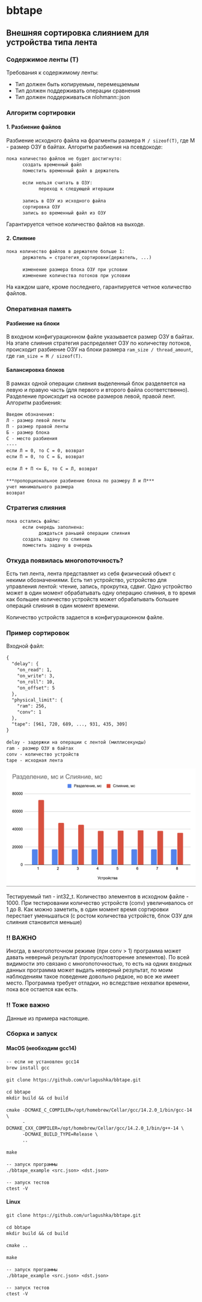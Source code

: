 # bbtape
## Внешняя сортировка слиянием для устройства типа лента

### Содержимое ленты (T)
Требования к содержимому ленты:
* Тип должен быть копируемым, перемещаемым
* Тип должен поддерживать операции сравнения
* Тип должен поддерживаться nlohmann::json

### Алгоритм сортировки
#### 1. Разбиение файлов
Разбиение исходного файла на фрагменты размера ```M / sizeof(T)```, где M - размер ОЗУ в байтах.
Алгоритм разбиения на псевдокоде:
```
пока количество файлов не будет достигнуто:
      создать временный файл
      поместить временный файл в держатель

      если нельзя считать в ОЗУ:
            переход к следующей итерации

      запись в ОЗУ из исходного файла
      сортировка ОЗУ
      запись во временный файл из ОЗУ
```
Гарантируется четное количество файлов на выходе.

#### 2. Слияние
```
пока количество файлов в держателе больше 1:
      держатель = стратегия_сортировки(держатель, ...)

      изменение размера блока ОЗУ при условии
      изменение количества потоков при условии
```
На каждом шаге, кроме последнего, гарантируется четное количество файлов.

### Оперативная память
#### Разбиение на блоки
В входном конфигурационном файле указывается размер ОЗУ в байтах.
На этапе слияния стратегия распределяет ОЗУ по количеству потоков, происходит разбиение ОЗУ на блоки
размера ```ram_size / thread_amount```, где ```ram_size = M / sizeof(T)```.

#### Балансировка блоков
В рамках одной операции слияния выделенный блок разделяется на левую и правую часть (для первого и второго файла соответственно). Разделение происходит на основе размеров левой, правой лент.
Алгоритм разбиения:
```
Введем обзначения:
Л - размер левой ленты
П - размер правой ленты
Б - размер блока
С - место разбиения
----
если Л = 0, то С = 0, возврат
если П = 0, то С = Б, возврат

если Л + П <= Б, то С = Л, возврат

***пропорциональное разбиение блока по размеру Л и П***
учет минимального размера
возврат

```

### Стратегия слияния
```
пока остались файлы:
      если очередь заполнена:
            дождаться раньшей операции слияния
      создать задачу по слиянию
      поместить задачу в очередь
```

### Откуда появилась многопоточность?
Есть тип лента, лента представляет из себя физический объект с некими обозначениями.
Есть тип устройство, устройство для управления лентой: чтение, запись, прокрутка, сдвиг.
Одно устройство может в один момент обрабатывать одну операцию слияния, в то время как
большее количество устройств может обрабатывать большее операций слияния в один момент времени.

Количество устройств задается в конфигурационном файле.

### Пример сортировок
Входной файл:
```
{
  "delay": {
    "on_read": 1,
    "on_write": 3,
    "on_roll": 10,
    "on_offset": 5
  },
  "physical_limit": {
    "ram": 256,
    "conv": 1
  },
  "tape": [961, 720, 689, ..., 931, 435, 309]
}

delay - задержки на операции с лентой (миллисекунды)
ram - размер ОЗУ в байтах
conv - количество устройств
tape - исходная лента
```

![result](https://github.com/urlagushka/bbtape/blob/main/result.png)

Тестируемый тип - int32_t. Количество элементов в исходном файле - 1000.
При тестировании количество устройств (conv) увеличивалось от 1 до 8.
Как можно заметить, в один момент время сортировки перестает уменьшаться (с ростом количества устройств, блок ОЗУ для слияния становится меньше)

### !! ВАЖНО
Иногда, в многопоточном режиме (при conv > 1) программа может давать неверный результат (пропуск/повторение элементов).
По всей видимости это связано с многопоточностью, то есть на одних входных данных программа может выдать неверный результат,
по моим наблюдениям такое поведение довольно редкое, но все же имеет место. Программа требует отладки, но вследствие нехватки времени, пока все остается как есть.

### !! Тоже важно
Данные из примера настоящие.

### Сборка и запуск
#### MacOS (необходим gcc14)
```
-- если не установлен gcc14
brew install gcc

git clone https://github.com/urlagushka/bbtape.git

cd bbtape
mkdir build && cd build

cmake -DCMAKE_C_COMPILER=/opt/homebrew/Cellar/gcc/14.2.0_1/bin/gcc-14 \
      -DCMAKE_CXX_COMPILER=/opt/homebrew/Cellar/gcc/14.2.0_1/bin/g++-14 \
      -DCMAKE_BUILD_TYPE=Release \
      ..

make

-- запуск программы
./bbtape_example <src.json> <dst.json>

-- запуск тестов
ctest -V
```

#### Linux
```
git clone https://github.com/urlagushka/bbtape.git

cd bbtape
mkdir build && cd build

cmake ..

make

-- запуск программы
./bbtape_example <src.json> <dst.json>

-- запуск тестов
ctest -V
```